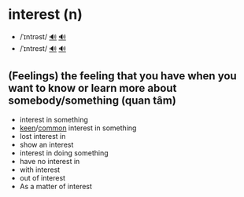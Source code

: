 # interest (n)

- /ˈɪntrəst/ [🔊](https://www.oxfordlearnersdictionaries.com/media/english/uk_pron/i/int/inter/interest__gb_1.mp3) [🔊](https://www.oxfordlearnersdictionaries.com/media/english/us_pron/i/int/inter/interest__us_1_rr.mp3)
- /ˈɪntrest/ [🔊](https://www.oxfordlearnersdictionaries.com/media/english/uk_pron/i/int/inter/interest__gb_4.mp3) [🔊](https://www.oxfordlearnersdictionaries.com/media/english/us_pron/i/int/inter/interest__us_2_rr.mp3)

## (Feelings) the feeling that you have when you want to know or learn more about somebody/something (quan tâm)

- interest in something
- [keen](../k/keen-adj.md#feelings-wanting-to-do-something-or-wanting-something-to-happen-very-much-mãnh-liệt-thiết-tha-sôi-nổi)/[common](../c/common-adj.md#shared-by-or-belonging-to-two-or-more-peoplethings-or-by-the-peoplethings-in-a-group-chung) interest in something
- lost interest in
- show an interest
- interest in doing something
- have no interest in
- with interest
- out of interest
- As a matter of interest